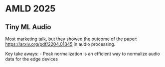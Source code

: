 # AMLD 2025

## Tiny ML Audio

Most marketing talk, but they showed the outcome of the paper: https://arxiv.org/pdf/2204.01345
in audio processing.

Key take aways:
    - Peak normalization is an efficient way to normalize audio data for the edge devices